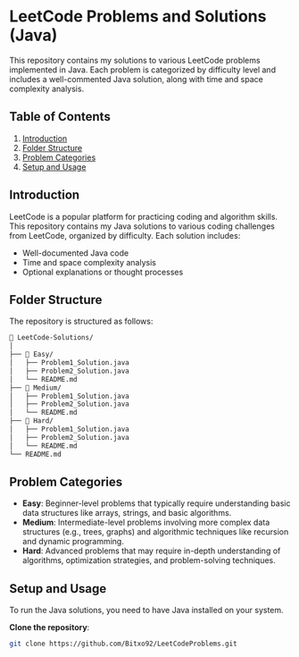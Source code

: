 # LeetCode Problems and Solutions (Java)

This repository contains my solutions to various LeetCode problems implemented in Java. Each problem is categorized by difficulty level and includes a well-commented Java solution, along with time and space complexity analysis.

## Table of Contents

1. [Introduction](#introduction)
2. [Folder Structure](#folder-structure)
3. [Problem Categories](#problem-categories)
4. [Setup and Usage](#setup-and-usage)


## Introduction

LeetCode is a popular platform for practicing coding and algorithm skills. This repository contains my Java solutions to various coding challenges from LeetCode, organized by difficulty. Each solution includes:
- Well-documented Java code
- Time and space complexity analysis
- Optional explanations or thought processes

## Folder Structure

The repository is structured as follows:

```bash
📂 LeetCode-Solutions/
│
├── 📁 Easy/
│   ├── Problem1_Solution.java
│   ├── Problem2_Solution.java
│   └── README.md
├── 📁 Medium/
│   ├── Problem1_Solution.java
│   ├── Problem2_Solution.java
│   └── README.md
├── 📁 Hard/
│   ├── Problem1_Solution.java
│   ├── Problem2_Solution.java
│   └── README.md
└── README.md
```

## Problem Categories

- **Easy**: Beginner-level problems that typically require understanding basic data structures like arrays, strings, and basic algorithms.
- **Medium**: Intermediate-level problems involving more complex data structures (e.g., trees, graphs) and algorithmic techniques like recursion and dynamic programming.
- **Hard**: Advanced problems that may require in-depth understanding of algorithms, optimization strategies, and problem-solving techniques.

## Setup and Usage

To run the Java solutions, you need to have Java installed on your system. 

 **Clone the repository**:
   ```bash
   git clone https://github.com/Bitxo92/LeetCodeProblems.git

